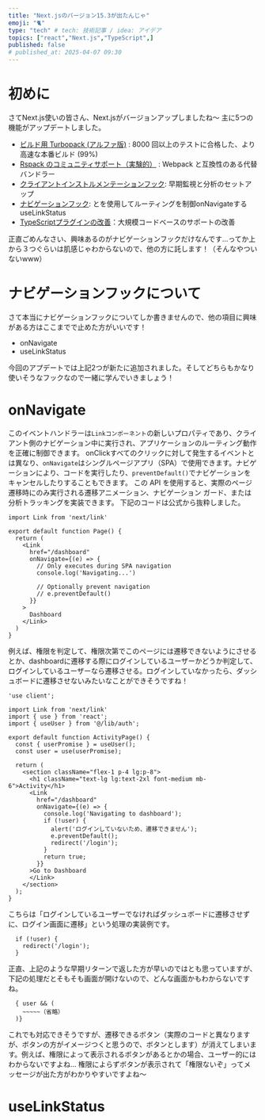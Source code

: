```yaml
---
title: "Next.jsのバージョン15.3が出たんじゃ"
emoji: "🐈"
type: "tech" # tech: 技術記事 / idea: アイデア
topics: ["react","Next.js","TypeScript",]
published: false
# published_at: 2025-04-07 09:30
---
```


# 初めに
さてNext.js使いの皆さん、Next.jsがバージョンアップしましたね〜
主に5つの機能がアップデートしました。
- [ビルド用 Turbopack (アルファ版)](https://nextjs.org/blog/next-15-3#turbopack-builds-alpha) : 8000 回以上のテストに合格した、より高速な本番ビルド (99%)
- [Rspack のコミュニティサポート（実験的）](https://nextjs.org/blog/next-15-3#community-support-for-rspack-experimental) : Webpack と互換性のある代替バンドラー
- [クライアントインストルメンテーションフック](https://nextjs.org/blog/next-15-3#client-instrumentation-hook): 早期監視と分析のセットアップ
- [ナビゲーションフック](https://nextjs.org/blog/next-15-3#navigation-hooks): とを使用してルーティングを制御onNavigateするuseLinkStatus
- [TypeScriptプラグインの改善](https://nextjs.org/blog/next-15-3#typescript-plugin-performance-improvements)：大規模コードベースのサポートの改善

正直ごめんなさい、興味あるのがナビゲーションフックだけなんです…ってか上から３つぐらいは肌感じゃわからないので、他の方に託します！（そんなやついないwww）

# ナビゲーションフックについて
さて本当にナビゲーションフックについてしか書きませんので、他の項目に興味がある方はここまでで止めた方がいいです！
- onNavigate
- useLinkStatus

今回のアプデートでは上記2つが新たに追加されました。そしてどちらもかなり使いそうなフックなので一緒に学んでいきましょう！
# onNavigate
このイベントハンドラーは`Linkコンポーネント`の新しいプロパティであり、クライアント側のナビゲーション中に実行され、アプリケーションのルーティング動作を正確に制御できます。
onClickすべてのクリックに対して発生するイベントとは異なり、`onNavigate`はシングルページアプリ（SPA）で使用できます。ナビゲーションにより、コードを実行したり、`preventDefault()`でナビゲーションをキャンセルしたりすることもできます。
この API を使用すると、実際のページ遷移時にのみ実行される遷移アニメーション、ナビゲーション ガード、または分析トラッキングを実装できます。
下記のコードは公式から抜粋しました。
```
import Link from 'next/link'
 
export default function Page() {
  return (
    <Link
      href="/dashboard"
      onNavigate={(e) => {
        // Only executes during SPA navigation
        console.log('Navigating...')
 
        // Optionally prevent navigation
        // e.preventDefault()
      }}
    >
      Dashboard
    </Link>
  )
}
```
例えば、権限を判定して、権限次第でこのページには遷移できないようにさせるとか、dashboardに遷移する際にログインしているユーザーかどうか判定して、ログインしているユーザーなら遷移させる。ログインしていなかったら、ダッシュボードに遷移させないみたいなことができそうですね！
```
'use client';

import Link from 'next/link'
import { use } from 'react';
import { useUser } from '@/lib/auth';

export default function ActivityPage() {
  const { userPromise } = useUser();
  const user = use(userPromise);

  return (
    <section className="flex-1 p-4 lg:p-8">
      <h1 className="text-lg lg:text-2xl font-medium mb-6">Activity</h1>
      <Link 
        href="/dashboard"
        onNavigate={(e) => {
          console.log('Navigating to dashboard');
          if (!user) {
            alert('ログインしていないため、遷移できません');
            e.preventDefault();
            redirect('/login');
          }
          return true;
        }}
      >Go to Dashboard
      </Link>
    </section>
  );
}
```
こちらは「ログインしているユーザーでなければダッシュボードに遷移させずに、ログイン画面に遷移」という処理の実装例です。
```
  if (!user) {
    redirect('/login');
  }
```
正直、上記のような早期リターンで返した方が早いのではとも思っていますが、下記の処理だとそもそも画面が開けないので、どんな画面かもわからないですね。
```
  { user && (
    ~~~~~（省略）
  )}
```
これでも対応できそうですが、遷移できるボタン（実際のコードと異なりますが、ボタンの方がイメージつくと思うので、ボタンとします）が消えてしまいます。例えば、権限によって表示されるボタンがあるとかの場合、ユーザー的にはわからないですよね…
権限によらずボタンが表示されて「権限ないぞ」ってメッセージが出た方がわかりやすいですよね〜
# useLinkStatus